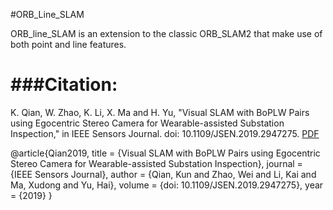 #ORB_Line_SLAM

ORB_line_SLAM is an extension to the classic ORB_SLAM2 that make use of both point and line features.

###Citation:
================
K. Qian, W. Zhao, K. Li, X. Ma and H. Yu, "Visual SLAM with BoPLW Pairs using Egocentric Stereo Camera for Wearable-assisted Substation Inspection," in IEEE Sensors Journal. doi: 10.1109/JSEN.2019.2947275. [PDF](https://ieeexplore.ieee.org/stamp/stamp.jsp?tp=&arnumber=8868098&tag=1)

@article{Qian2019,
title = {Visual SLAM with BoPLW Pairs using Egocentric Stereo Camera for Wearable-assisted Substation Inspection},
journal = {IEEE Sensors Journal},
author = {Qian, Kun and Zhao, Wei and Li, Kai and Ma, Xudong and Yu, Hai},
volume = {doi: 10.1109/JSEN.2019.2947275},
year = {2019}
}
